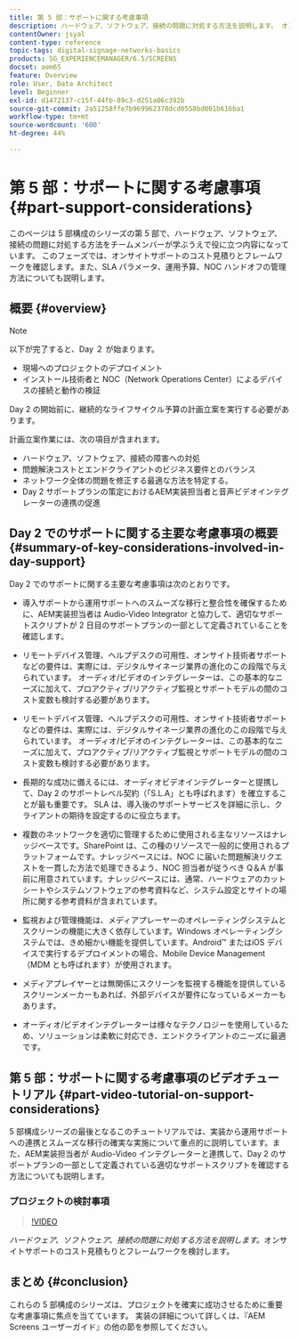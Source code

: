 ```yaml
---
title: 第 5 部：サポートに関する考慮事項
description: ハードウェア、ソフトウェア、接続の問題に対処する方法を説明します。 オンサイトサポートのコスト見積もりとフレームワークを検討します。また、SLA パラメーター、運用予算、NOC ハンドオフの管理方法についても説明します。
contentOwner: jsyal
content-type: reference
topic-tags: digital-signage-networks-basics
products: SG_EXPERIENCEMANAGER/6.5/SCREENS
docset: aem65
feature: Overview
role: User, Data Architect
level: Beginner
exl-id: d1472137-c15f-44fb-89c3-d251a06c392b
source-git-commit: 2a51258ffe7b969962378dcd0558bd001b616ba1
workflow-type: tm+mt
source-wordcount: '600'
ht-degree: 44%

---
```


# 第 5 部：サポートに関する考慮事項 {#part-support-considerations}

このページは 5 部構成のシリーズの第 5 部で、ハードウェア、ソフトウェア、接続の問題に対処する方法をチームメンバーが学ぶうえで役に立つ内容になっています。 このフェーズでは、オンサイトサポートのコスト見積りとフレームワークを確認します。また、SLA パラメータ、運用予算、NOC ハンドオフの管理方法についても説明します。

## 概要 {#overview}

>[!NOTE]
>
>以下が完了すると、Day ２ が始まります。
>
>* 現場へのプロジェクトのデプロイメント
>* インストール技術者と NOC（Network Operations Center）によるデバイスの接続と動作の検証
>
>Day 2 の開始前に、継続的なライフサイクル予算の計画立案を実行する必要があります。

計画立案作業には、次の項目が含まれます。

* ハードウェア、ソフトウェア、接続の障害への対処
* 問題解決コストとエンドクライアントのビジネス要件とのバランス
* ネットワーク全体の問題を修正する最適な方法を特定する。
* Day 2 サポートプランの策定におけるAEM実装担当者と音声ビデオインテグレーターの連携の促進

## Day 2 でのサポートに関する主要な考慮事項の概要 {#summary-of-key-considerations-involved-in-day-support}

Day 2 でのサポートに関する主要な考慮事項は次のとおりです。

* 導入サポートから運用サポートへのスムーズな移行と整合性を確保するために、AEM実装担当者は Audio-Video Integrator と協力して、適切なサポートスクリプトが 2 日目のサポートプランの一部として定義されていることを確認します。
* リモートデバイス管理、ヘルプデスクの可用性、オンサイト技術者サポートなどの要件は、実際には、デジタルサイネージ業界の進化のこの段階で与えられています。 オーディオ/ビデオのインテグレーターは、この基本的なニーズに加えて、プロアクティブ/リアクティブ監視とサポートモデルの間のコスト変数も検討する必要があります。

* リモートデバイス管理、ヘルプデスクの可用性、オンサイト技術者サポートなどの要件は、実際には、デジタルサイネージ業界の進化のこの段階で与えられています。 オーディオ/ビデオのインテグレーターは、この基本的なニーズに加えて、プロアクティブ/リアクティブ監視とサポートモデルの間のコスト変数も検討する必要があります。
* 長期的な成功に備えるには、オーディオビデオインテグレーターと提携して、Day 2 のサポートレベル契約（「S.L.A」とも呼ばれます）を確立することが最も重要です。 SLA は、導入後のサポートサービスを詳細に示し、クライアントの期待を設定するのに役立ちます。
* 複数のネットワークを適切に管理するために使用される主なリソースはナレッジベースです。SharePoint は、この種のリソースで一般的に使用されるプラットフォームです。ナレッジベースには、NOC に届いた問題解決リクエストを一貫した方法で処理できるよう、NOC 担当者が従うべき Q＆A が事前に用意されています。ナレッジベースには、通常、ハードウェアのカットシートやシステムソフトウェアの参考資料など、システム設定とサイトの場所に関する参考資料が含まれています。
* 監視および管理機能は、メディアプレーヤーのオペレーティングシステムとスクリーンの機能に大きく依存しています。Windows オペレーティングシステムでは、きめ細かい機能を提供しています。Android™ またはiOS デバイスで実行するデプロイメントの場合、Mobile Device Management （MDM とも呼ばれます）が使用されます。
* メディアプレイヤーとは無関係にスクリーンを監視する機能を提供しているスクリーンメーカーもあれば、外部デバイスが要件になっているメーカーもあります。
* オーディオ/ビデオインテグレーターは様々なテクノロジーを使用しているため、ソリューションは柔軟に対応でき、エンドクライアントのニーズに最適です。

## 第 5 部：サポートに関する考慮事項のビデオチュートリアル {#part-video-tutorial-on-support-considerations}

5 部構成シリーズの最後となるこのチュートリアルでは、実装から運用サポートへの連携とスムーズな移行の確実な実施について重点的に説明しています。また、AEM実装担当者が Audio-Video インテグレーターと連携して、Day 2 のサポートプランの一部として定義されている適切なサポートスクリプトを確認する方法についても説明します。

### プロジェクトの検討事項

>[!VIDEO](https://video.tv.adobe.com/v/28383)

*ハードウェア、ソフトウェア、接続の問題に対処する方法を説明します。*&#x200B;オンサイトサポートのコスト見積もりとフレームワークを検討します。

## まとめ {#conclusion}

これらの 5 部構成のシリーズは、プロジェクトを確実に成功させるために重要な考慮事項に焦点を当てています。 実装の詳細について詳しくは、『AEM Screens ユーザーガイド』の他の節を参照してください。
